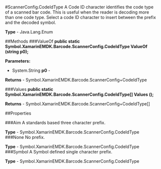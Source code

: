 #ScannerConfig.CodeIdType
A Code ID character identifies the code type of a scanned bar code. This is useful when the reader is decoding more than one code type. Select a code ID character to insert between the prefix and the decoded symbol.

**Type** - Java.Lang.Enum

##Methods
###ValueOf
**public static Symbol.XamarinEMDK.Barcode.ScannerConfig.CodeIdType ValueOf (string p0);**


        

**Parameters:** 

* System.String **p0** - 
        

**Returns** - Symbol.XamarinEMDK.Barcode.ScannerConfig+CodeIdType

###Values
**public static Symbol.XamarinEMDK.Barcode.ScannerConfig.CodeIdType[] Values ();**


        


**Returns** - Symbol.XamarinEMDK.Barcode.ScannerConfig+CodeIdType[]

##Properties

###Aim
A standards based three character prefix.

**Type** - Symbol.XamarinEMDK.Barcode.ScannerConfig.CodeIdType
###None
No prefix.

**Type** - Symbol.XamarinEMDK.Barcode.ScannerConfig.CodeIdType
###Symbol
A Symbol defined single character prefix.

**Type** - Symbol.XamarinEMDK.Barcode.ScannerConfig.CodeIdType


